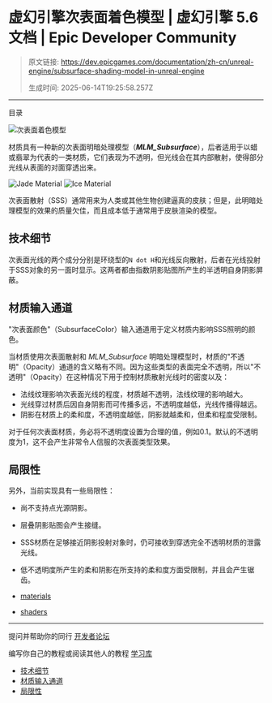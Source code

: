 # 虚幻引擎次表面着色模型 | 虚幻引擎 5.6 文档 | Epic Developer Community

> 原文链接: https://dev.epicgames.com/documentation/zh-cn/unreal-engine/subsurface-shading-model-in-unreal-engine
> 
> 生成时间: 2025-06-14T19:25:58.257Z

---

目录

![次表面着色模型](https://dev.epicgames.com/community/api/documentation/image/6cb5b5d3-fc81-4896-825b-20393ef917e0?resizing_type=fill&width=1920&height=335)

材质具有一种新的次表面明暗处理模型（***MLM\_Subsurface***），后者适用于以蜡或翡翠为代表的一类材质，它们表现为不透明，但光线会在其内部散射，使得部分光线从表面的对面穿透出来。

![Jade Material](https://d1iv7db44yhgxn.cloudfront.net/documentation/images/948fdee0-c2ff-4a40-bba9-f32c977b0745/jade_statue.jpg) ![Ice Material](https://d1iv7db44yhgxn.cloudfront.net/documentation/images/017d1c8a-30c4-4a11-900e-2abcca654501/ice_mounds.jpg)

次表面散射（SSS）通常用来为人类或其他生物创建逼真的皮肤；但是，此明暗处理模型的效果的质量欠佳，而且成本低于通常用于皮肤渲染的模型。

## 技术细节

次表面光线的两个成分分别是环绕型的`N dot H`和光线反向散射，后者在光线投射于SSS对象的另一面时显示。这两者都由指数阴影贴图所产生的半透明自身阴影屏蔽。

## 材质输入通道

"次表面颜色"（SubsurfaceColor）输入通道用于定义材质内影响SSS照明的颜色。

当材质使用次表面散射和 *MLM\_Subsurface* 明暗处理模型时，材质的"不透明"（Opacity）通道的含义略有不同。因为这些类型的表面完全不透明，所以"不透明"（Opacity）在这种情况下用于控制材质散射光线时的密度以及：

-   法线纹理影响次表面光线的程度，材质越不透明，法线纹理的影响越大。
-   光线穿过材质后因自身阴影而可传播多远，不透明度越低，光线传播得越远。
-   阴影在材质上的柔和度，不透明度越低，阴影就越柔和，但柔和程度受限制。

对于任何次表面材质，务必将不透明度设置为合理的值，例如0.1。默认的不透明度为1，这不会产生非常令人信服的次表面类型效果。

## 局限性

另外，当前实现具有一些局限性：

-   尚不支持点光源阴影。
-   层叠阴影贴图会产生接缝。
-   SSS材质在足够接近阴影投射对象时，仍可接收到穿透完全不透明材质的泄露光线。
-   低不透明度所产生的柔和阴影在所支持的柔和度方面受限制，并且会产生锯齿。

-   [materials](https://dev.epicgames.com/community/search?query=materials)
-   [shaders](https://dev.epicgames.com/community/search?query=shaders)

* * *

提问并帮助你的同行 [开发者论坛](https://forums.unrealengine.com/categories?tag=unreal-engine)

编写你自己的教程或阅读其他人的教程 [学习库](https://dev.epicgames.com/community/unreal-engine/learning)

-   [技术细节](/documentation/zh-cn/unreal-engine/subsurface-shading-model-in-unreal-engine#%E6%8A%80%E6%9C%AF%E7%BB%86%E8%8A%82)
-   [材质输入通道](/documentation/zh-cn/unreal-engine/subsurface-shading-model-in-unreal-engine#%E6%9D%90%E8%B4%A8%E8%BE%93%E5%85%A5%E9%80%9A%E9%81%93)
-   [局限性](/documentation/zh-cn/unreal-engine/subsurface-shading-model-in-unreal-engine#%E5%B1%80%E9%99%90%E6%80%A7)
